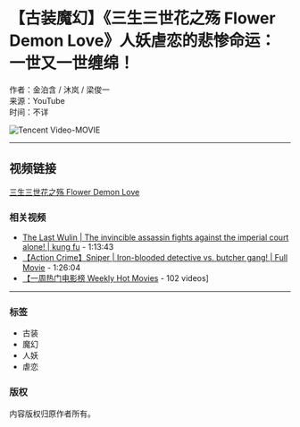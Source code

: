 # 【古装魔幻】《三生三世花之殇 Flower Demon Love》人妖虐恋的悲惨命运：一世又一世缠绵！

作者：金泊含 / 沐岚 / 梁俊一  
来源：YouTube  
时间：不详  

![Tencent Video-MOVIE](https://i.ytimg.com/an/URj-jQd2vi6_BmY6vUrdpg/featured_channel.jpg?v=5fc60db5)

---

## 视频链接
[三生三世花之殇 Flower Demon Love](https://www.youtube.com/watch?v=pCTkQ5RfE0I)

### 相关视频
- [The Last Wulin | The invincible assassin fights against the imperial court alone! | kung fu](https://www.youtube.com/watch?v=pCTkQ5RfE0I) - 1:13:43
- [【Action Crime】Sniper | Iron-blooded detective vs. butcher gang! | Full Movie](https://www.youtube.com/watch?v=YC0-hWsKt2s) - 1:26:04
- [【一周热门电影榜 Weekly Hot Movies](https://www.youtube.com/watch?v=f4BBEoue1Gs&list=PL8FykQZKrrqhlMjWpoz8y1p-wqcRRsU4E) - 102 videos]

---

### 标签
- 古装
- 魔幻
- 人妖
- 虐恋

### 版权
内容版权归原作者所有。